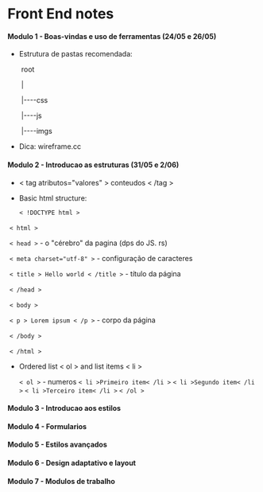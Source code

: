 # Front End notes

#### Modulo 1 - Boas-vindas e uso de ferramentas (24/05 e 26/05)

- Estrutura de pastas recomendada:

  ​ root

  ​ |

  ​ |----css

  ​ |----js

  ​ |----imgs

- Dica: wireframe.cc

#### Modulo 2 - Introducao as estruturas (31/05 e 2/06)

- < tag atributos="valores" > conteudos < /tag >

- Basic html structure:

  `< !DOCTYPE html >`

​ `< html >`

​ `< head >` - o "cérebro" da pagina (dps do JS. rs)

​ `< meta charset="utf-8" >` - configuração de caracteres

​ `< title > Hello world < /title >` - título da página

​ `< /head >`

​ `< body >`

​ `< p > Lorem ipsum < /p >` - corpo da página

​ `< /body >`

​ `< /html >`

- Ordered list < ol > and list items < li >

  `< ol >` - numeros
  `< li >Primeiro item< /li >`
  `< li >Segundo item< /li >`
  `< li >Terceiro item< /li >`
  `< /ol >`

#### Modulo 3 - Introducao aos estilos

#### Modulo 4 - Formularios

#### Modulo 5 - Estilos avançados

#### Modulo 6 - Design adaptativo e layout

#### Modulo 7 - Modulos de trabalho
